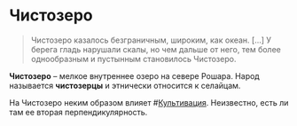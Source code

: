 # Чистозеро

> Чистозеро казалось безграничным, широким, как океан. [...] У берега гладь нарушали скалы, но чем дальше от него, тем более однообразным и пустынным становилось Чистозеро.

**Чистозеро** – мелкое внутреннее озеро на севере Рошара. Народ называется **чистозерцы** и этнически относится к селайцам.

На Чистозеро неким образом влияет #[Культивация](characters/cultivation). Неизвестно, есть ли там ее вторая перпендикулярность.
